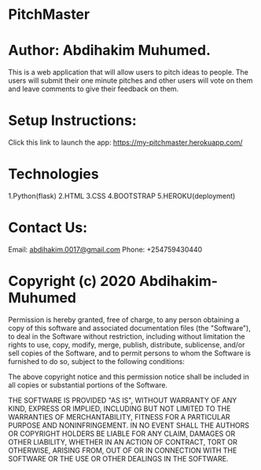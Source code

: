 # PitchMaster

#  Author: Abdihakim Muhumed.
This is a web application that will allow users to pitch ideas to people. The users will submit their one minute pitches and other users will vote on them and leave comments to give their feedback on them.

# Setup Instructions:

Click this link to launch the app: https://my-pitchmaster.herokuapp.com/
# Technologies
 1.Python(flask)
 2.HTML
 3.CSS
 4.BOOTSTRAP
 5.HEROKU(deployment)

 # Contact Us:

 Email: abdihakim.0017@gmail.com 
 Phone: +254759430440

 # Copyright (c) 2020 Abdihakim-Muhumed

 Permission is hereby granted, free of charge, to any person obtaining a copy of this software and associated documentation files (the "Software"), to deal in the Software without restriction, including without limitation the rights to use, copy, modify, merge, publish, distribute, sublicense, and/or sell copies of the Software, and to permit persons to whom the Software is furnished to do so, subject to the following conditions:

The above copyright notice and this permission notice shall be included in all copies or substantial portions of the Software.

THE SOFTWARE IS PROVIDED "AS IS", WITHOUT WARRANTY OF ANY KIND, EXPRESS OR IMPLIED, INCLUDING BUT NOT LIMITED TO THE WARRANTIES OF MERCHANTABILITY, FITNESS FOR A PARTICULAR PURPOSE AND NONINFRINGEMENT. IN NO EVENT SHALL THE AUTHORS OR COPYRIGHT HOLDERS BE LIABLE FOR ANY CLAIM, DAMAGES OR OTHER LIABILITY, WHETHER IN AN ACTION OF CONTRACT, TORT OR OTHERWISE, ARISING FROM, OUT OF OR IN CONNECTION WITH THE SOFTWARE OR THE USE OR OTHER DEALINGS IN THE SOFTWARE.
